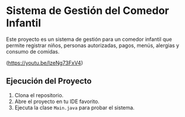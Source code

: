 # Sistema de Gestión del Comedor Infantil

Este proyecto es un sistema de gestión para un comedor infantil que permite registrar niños, personas autorizadas, pagos, menús, alergias y consumo de comidas.

(https://youtu.be/IzeNg73FxV4)

## Ejecución del Proyecto
1. Clona el repositorio.
2. Abre el proyecto en tu IDE favorito.
3. Ejecuta la clase `Main.java` para probar el sistema.

